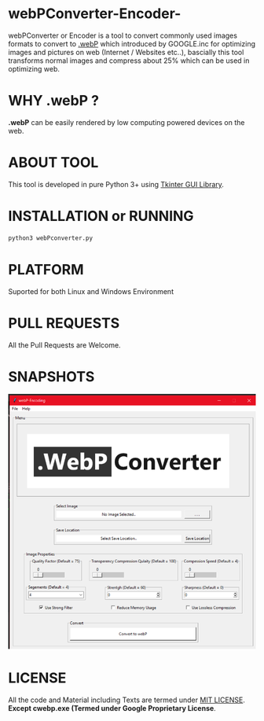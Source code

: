 # webPConverter-Encoder-
webPConverter or Encoder is a tool to convert commonly used images formats to convert to [.webP](https://g.co/kgs/uMzjC2) which introduced by GOOGLE.inc for optimizing images and pictures on web (Internet / Websites etc..), bascially this tool transforms normal images and compress about 25% which can be used in optimizing web.
# WHY .webP ?
**.webP** can be easily rendered by low computing powered devices on the web.
# ABOUT TOOL
This tool is developed in pure Python 3+ using [Tkinter GUI Library](https://g.co/kgs/U8scQY).
# INSTALLATION or RUNNING
```bash
python3 webPconverter.py
```
# PLATFORM
Suported for both Linux and Windows Environment
# PULL REQUESTS
All the Pull Requests are Welcome.
# SNAPSHOTS
![](https://github.com/Hyper-Programmer/webPConverter-Encoder-/blob/master/Snapshot.png)
# LICENSE
All the code and Material including Texts are termed under [MIT LICENSE](https://g.co/kgs/37mJKk).
**Except cwebp.exe (Termed under Google Proprietary License**.
